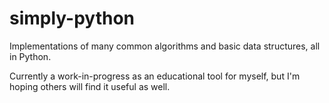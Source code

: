 # simply-python

Implementations of many common algorithms and basic data structures, all in Python.

Currently a work-in-progress as an educational tool for myself, but I'm hoping others will find it useful as well.
